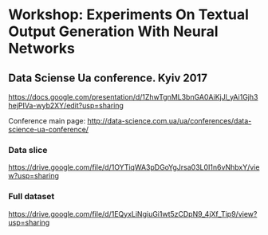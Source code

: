 # Workshop: Experiments On Textual Output Generation With Neural Networks

## Data Sciense Ua conference. Kyiv 2017

https://docs.google.com/presentation/d/1ZhwTgnML3bnGA0AiKjJl_yAi1Gjh3hejPIVa-wyb2XY/edit?usp=sharing


Conference main page: http://data-science.com.ua/ua/conferences/data-science-ua-conference/


### Data slice 
https://drive.google.com/file/d/1OYTiqWA3pDGoYgJrsa03L0I1n6vNhbxY/view?usp=sharing

### Full dataset
https://drive.google.com/file/d/1EQyxLiNgiuGi1wt5zCDpN9_4jXf_Tip9/view?usp=sharing
